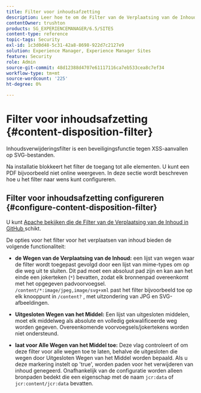 ```yaml
---
title: Filter voor inhoudsafzetting
description: Leer hoe te om de Filter van de Verplaatsing van de Inhoud te gebruiken om aanvallen van XSS te verhinderen.
contentOwner: trushton
products: SG_EXPERIENCEMANAGER/6.5/SITES
content-type: reference
topic-tags: Security
exl-id: 1c3d0d48-5c31-42a8-8698-922d7c2127e9
solution: Experience Manager, Experience Manager Sites
feature: Security
role: Admin
source-git-commit: 48d12388d4707e61117116ca7eb533cea8c7ef34
workflow-type: tm+mt
source-wordcount: '225'
ht-degree: 0%

---
```


# Filter voor inhoudsafzetting {#content-disposition-filter}

Inhoudsverwijderingsfilter is een beveiligingsfunctie tegen XSS-aanvallen op SVG-bestanden.

Na installatie blokkeert het filter de toegang tot alle elementen. U kunt een PDF bijvoorbeeld niet online weergeven. In deze sectie wordt beschreven hoe u het filter naar wens kunt configureren.

## Filter voor inhoudsafzetting configureren {#configure-content-disposition-filter}

U kunt [ Apache bekijken die de Filter van de Verplaatsing van de Inhoud in GitHub ](https://github.com/apache/sling-org-apache-sling-security/blob/master/src/main/java/org/apache/sling/security/impl/ContentDispositionFilterConfiguration.java) schikt.

De opties voor het filter voor het verplaatsen van inhoud bieden de volgende functionaliteit:

* **de Wegen van de Verplaatsing van de Inhoud:** een lijst van wegen waar de filter wordt toegepast gevolgd door een lijst van mime-types om op die weg uit te sluiten. Dit pad moet een absoluut pad zijn en kan aan het einde een jokerteken (`*`) bevatten, zodat elk bronnenpad overeenkomt met het opgegeven padvoorvoegsel. `/content/*:image/jpeg,image/svg+xml` past het filter bijvoorbeeld toe op elk knooppunt in `/content?` , met uitzondering van JPG en SVG-afbeeldingen.

* **Uitgesloten Wegen van het Middel:** Een lijst van uitgesloten middelen, moet elk middelweg als absolute en volledig gekwalificeerde weg worden gegeven. Overeenkomende voorvoegsels/jokertekens worden niet ondersteund.

* **laat voor Alle Wegen van het Middel toe:** Deze vlag controleert of om deze filter voor alle wegen toe te laten, behalve de uitgesloten die wegen door Uitgesloten Wegen van het Middel worden bepaald. Als u deze markering instelt op &#39;true&#39;, worden paden voor het verwijderen van inhoud genegeerd. Onafhankelijk van de configuratie worden alleen bronpaden bedekt die een eigenschap met de naam `jcr:data` of `jcr:content/jcr:data` bevatten.
